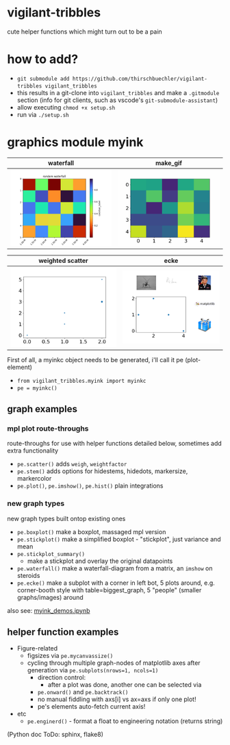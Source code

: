 # vigilant-tribbles
cute helper functions which might turn out to be a pain

# how to add?
- `git submodule add https://github.com/thirschbuechler/vigilant-tribbles vigilant_tribbles`
- this results in a git-clone into `vigilant_tribbles` and make a `.gitmodule` section (info for git clients, such as vscode's `git-submodule-assistant`)
- allow executing `chmod +x setup.sh`
- run via `./setup.sh`

# graphics module myink



waterfall             |  make_gif
:-------------------------:|:-------------------------:
![img5](myfigures/waterfall.png "fig1")  |  ![img1](myfigures/test_anim.gif "fig2")

weighted scatter             |  ecke
:-------------------------:|:-------------------------:
![img5](myfigures/weighted_scatter.png "fig3")  |  ![img1](myfigures/ecke.png "fig4")

First of all, a myinkc object needs to be generated, i'll call it pe (plot-element)

- `from vigilant_tribbles.myink import myinkc`
- `pe = myinkc()`

## graph examples
### mpl plot route-throughs
route-throughs for use with helper functions detailed below,
sometimes add extra functionality

- `pe.scatter()`
    adds `weigh`, `weightfactor`
- `pe.stem()`
    adds options for hidestems, hidedots, markersize, markercolor
- `pe.plot()`, `pe.imshow()`, `pe.hist()`
    plain integrations
### new graph types
new graph types built ontop existing ones
- `pe.boxplot()`
    make a boxplot, massaged mpl version
- `pe.stickplot()`
    make a simplified boxplot - "stickplot", just variance and mean
- `pe.stickplot_summary()`
  - make a stickplot and overlay the original datapoints
- `pe.waterfall()`
    make a waterfall-diagram from a matrix, an `imshow` on steroids
- `pe.ecke()`
    make a subplot with a corner in left bot, 5 plots around, e.g.
    corner-booth style with table=biggest_graph, 5 "people" (smaller graphs/images) around
    
also see: [myink_demos.ipynb](myink_demos.ipynb)
## helper function examples
- Figure-related
  - figsizes via `pe.mycanvassize()`
  - cycling through multiple graph-nodes of matplotlib axes after 
    generation via `pe.subplots(nrows=1, ncols=1)`
    - direction control: 
      - after a plot was done, another one can be selected via
    - `pe.onward()` and `pe.backtrack()`
    - no manual fiddling with axs[i] vs ax=axs if only one plot!
    - pe's elements auto-fetch current axis!
- etc
  - `pe.enginerd()` - format a float to engineering notation (returns string)

(Python doc ToDo: sphinx, flake8)